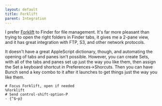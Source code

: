 ```yaml
---
layout: default
title: Forklift
parent: Integration
---
```

I prefer [Forklift](https://binarynights.com/) to Finder for file management. It's far more pleasant than trying to open the right folders in Finder tabs, it gives me a 2-pane view, and it has great integration with FTP, S3, and other network protocols.

It doesn't have a great AppleScript dictionary, though, and automating the opening of tabs and panes isn't possible. However, you can create Sets, with all of the tabs and panes set up just the way you like them, then assign the Set a keyboard shortcut in Preferences->Shorcuts. Then you can have Bunch send a key combo to it after it launches to get things just the way you like them.

	# Focus Forklift, open if needed
	%Forklift
	# Send control-shift-option-P
	- {^$~p}
